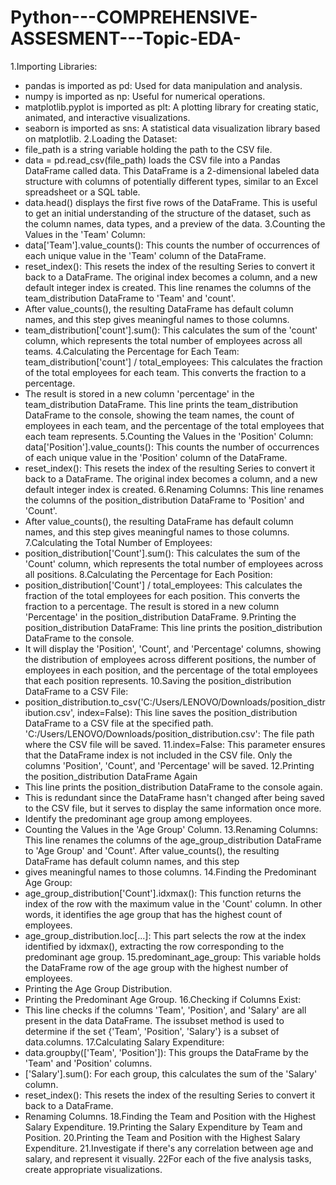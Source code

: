 # Python---COMPREHENSIVE-ASSESMENT---Topic-EDA-
1.Importing Libraries:
* pandas is imported as pd: Used for data manipulation and analysis.
* numpy is imported as np: Useful for numerical operations.
* matplotlib.pyplot is imported as plt: A plotting library for creating static, animated, and interactive visualizations.
* seaborn is imported as sns: A statistical data visualization library based on matplotlib.
2.Loading the Dataset:
* file_path is a string variable holding the path to the CSV file.
* data = pd.read_csv(file_path) loads the CSV file into a Pandas DataFrame called data. 
  This DataFrame is a 2-dimensional labeled data structure with columns of potentially different types, similar to an Excel spreadsheet or a SQL table.
* data.head() displays the first five rows of the DataFrame.
  This is useful to get an initial understanding of the structure of the dataset, such as the column names, data types, and a preview of the data.
3.Counting the Values in the 'Team' Column:
* data['Team'].value_counts(): This counts the number of occurrences of each unique value in the 'Team' column of the DataFrame.
* reset_index(): This resets the index of the resulting Series to convert it back to a DataFrame. The original index becomes a column, and a new default integer index is created.
  This line renames the columns of the team_distribution DataFrame to 'Team' and 'count'. 
* After value_counts(), the resulting DataFrame has default column names, and this step gives meaningful names to those columns.
* team_distribution['count'].sum(): This calculates the sum of the 'count' column, which represents the total number of employees across all teams.
4.Calculating the Percentage for Each Team:
  team_distribution['count'] / total_employees: This calculates the fraction of the total employees for each team.
  This converts the fraction to a percentage.
* The result is stored in a new column 'percentage' in the team_distribution DataFrame.
  This line prints the team_distribution DataFrame to the console, showing the team names, the count of employees in each team, and the percentage of the total employees that each team 
  represents.
5.Counting the Values in the 'Position' Column:
  data['Position'].value_counts(): This counts the number of occurrences of each unique value in the 'Position' column of the DataFrame.
* reset_index(): This resets the index of the resulting Series to convert it back to a DataFrame. The original index becomes a column, and a new default integer index is created.
6.Renaming Columns:
  This line renames the columns of the position_distribution DataFrame to 'Position' and 'Count'.
* After value_counts(), the resulting DataFrame has default column names, and this step gives meaningful names to those columns.
7.Calculating the Total Number of Employees:
* position_distribution['Count'].sum(): This calculates the sum of the 'Count' column, which represents the total number of employees across all positions.
8.Calculating the Percentage for Each Position:
* position_distribution['Count'] / total_employees: This calculates the fraction of the total employees for each position.
  This converts the fraction to a percentage.
  The result is stored in a new column 'Percentage' in the position_distribution DataFrame.
9.Printing the position_distribution DataFrame:
  This line prints the position_distribution DataFrame to the console.
* It will display the 'Position', 'Count', and 'Percentage' columns, showing the distribution of employees across different positions, the number of employees in each position, and the 
  percentage of the total employees that each position represents.
10.Saving the position_distribution DataFrame to a CSV File:
* position_distribution.to_csv('C:/Users/LENOVO/Downloads/position_distribution.csv', index=False): This line saves the position_distribution DataFrame to a CSV file at the specified path.
 'C:/Users/LENOVO/Downloads/position_distribution.csv': The file path where the CSV file will be saved.
11.index=False: This parameter ensures that the DataFrame index is not included in the CSV file. Only the columns 'Position', 'Count', and 'Percentage' will be saved.
12.Printing the position_distribution DataFrame Again
* This line prints the position_distribution DataFrame to the console again.
* This is redundant since the DataFrame hasn't changed after being saved to the CSV file, but it serves to display the same information once more.
* Identify the predominant age group among employees.
* Counting the Values in the 'Age Group' Column.
13.Renaming Columns:
 This line renames the columns of the age_group_distribution DataFrame to 'Age Group' and 'Count'. After value_counts(), the resulting DataFrame has default column names, and this step 
* gives meaningful names to those columns.
14.Finding the Predominant Age Group:
* age_group_distribution['Count'].idxmax(): This function returns the index of the row with the maximum value in the 'Count' column. In other words, it identifies the age group that has 
  the highest count of employees.
* age_group_distribution.loc[...]: This part selects the row at the index identified by idxmax(), extracting the row corresponding to the predominant age group.
15.predominant_age_group: This variable holds the DataFrame row of the age group with the highest number of employees.
* Printing the Age Group Distribution.
* Printing the Predominant Age Group.
16.Checking if Columns Exist:
*  This line checks if the columns 'Team', 'Position', and 'Salary' are all present in the data DataFrame. The issubset method is used to determine if the set {'Team', 'Position', 
  'Salary'} is a subset of data.columns.
17.Calculating Salary Expenditure:
*  data.groupby(['Team', 'Position']): This groups the DataFrame by the 'Team' and 'Position' columns.
* ['Salary'].sum(): For each group, this calculates the sum of the 'Salary' column.
* reset_index(): This resets the index of the resulting Series to convert it back to a DataFrame.
* Renaming Columns.
18.Finding the Team and Position with the Highest Salary Expenditure.
19.Printing the Salary Expenditure by Team and Position.
20.Printing the Team and Position with the Highest Salary Expenditure.
21.Investigate if there's any correlation between age and salary, and represent it visually.
22For each of the five analysis tasks, create appropriate visualizations.
